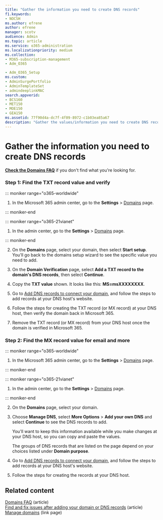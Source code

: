 ```yaml
---
title: "Gather the information you need to create DNS records"
f1.keywords:
- NOCSH
ms.author: efrene
author: efrene
manager: scotv
audience: Admin
ms.topic: article
ms.service: o365-administration
ms.localizationpriority: medium
ms.collection: 
- M365-subscription-management
- Adm_O365

- Adm_O365_Setup
ms.custom: 
- AdminSurgePortfolio
- AdminTemplateSet
- admindeeplinkMAC
search.appverid:
- BCS160
- MET150
- MOE150
- GEA150
ms.assetid: 77f90d4a-dc7f-4f09-8972-c1b03ea85a67
description: "Gather the values/information you need to create DNS records to connect your domain to your Microsoft 365 subscription."
---
```


# Gather the information you need to create DNS records

 **[Check the Domains FAQ](../setup/domains-faq.yml)** if you don't find what you're looking for. 
  
### Step 1: Find the TXT record value and verify

::: moniker range="o365-worldwide"

1. In the Microsoft 365 admin center, go to the **Settings** \> <a href="https://go.microsoft.com/fwlink/p/?linkid=834818" target="_blank">Domains</a> page.

::: moniker-end

::: moniker range="o365-21vianet"

1. In the admin center, go to the **Settings** > <a href="https://go.microsoft.com/fwlink/p/?linkid=2007048" target="_blank">Domains</a> page.

::: moniker-end
    
2. On the **Domains** page, select your domain, then select **Start setup**. You'll go back to the domains setup wizard to see the specific value you need to add.
    
3. On the **Domain Verification** page, select **Add a TXT record to the domain's DNS records**, then select **Continue**.
    
4. Copy the **TXT value** shown. It looks like this: **MS=msXXXXXXXX**. 
    
5. Go to [Add DNS records to connect your domain](create-dns-records-at-any-dns-hosting-provider.md), and follow the steps to add records at your DNS host's website.
    
6. Follow the steps for creating the TXT record (or MX record) at your DNS host, then verify the domain back in Microsoft 365.

7. Remove the TXT record (or MX record) from your DNS host once the domain is verified in Microsoft 365.
    
### Step 2: Find the MX record value for email and more

::: moniker range="o365-worldwide"

1. In the Microsoft 365 admin center, go to the **Settings** \> <a href="https://go.microsoft.com/fwlink/p/?linkid=834818" target="_blank">Domains</a> page.

::: moniker-end

::: moniker range="o365-21vianet"

1. In the admin center, go to the **Settings** > <a href="https://go.microsoft.com/fwlink/p/?linkid=2007048" target="_blank">Domains</a> page.

::: moniker-end
    
2. On the **Domains** page, select your domain.
    
3. Choose  **Manage DNS**, select **More Options** > **Add your own DNS** and select **Continue** to see the DNS records to add.
    
    You'll want to keep this information available while you make changes at your DNS host, so you can copy and paste the values.
    
    The groups of DNS records that are listed on the page depend on your choices listed under **Domain purpose**.
    
4. Go to [Add DNS records to connect your domain](create-dns-records-at-any-dns-hosting-provider.md), and follow the steps to add records at your DNS host's website.

5. Follow the steps for creating the records at your DNS host.

## Related content

[Domains FAQ](../setup/domains-faq.yml) (article)\
[Find and fix issues after adding your domain or DNS records](find-and-fix-issues.md) (article)\
[Manage domains](/admin) (link page)